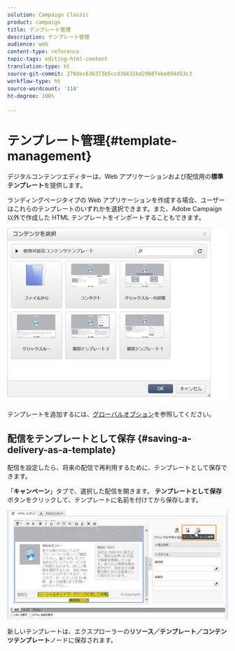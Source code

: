 ```yaml
---
solution: Campaign Classic
product: campaign
title: テンプレート管理
description: テンプレート管理
audience: web
content-type: reference
topic-tags: editing-html-content
translation-type: ht
source-git-commit: 278dec636373b5ccd3b631bd29607ebe894d53c3
workflow-type: ht
source-wordcount: '114'
ht-degree: 100%

---
```



# テンプレート管理{#template-management}

デジタルコンテンツエディターは、Web アプリケーションおよび配信用の&#x200B;**標準テンプレート**&#x200B;を提供します。

ランディングページタイプの Web アプリケーションを作成する場合、ユーザーはこれらのテンプレートのいずれかを選択できます。また、Adobe Campaign 以外で作成した HTML テンプレートをインポートすることもできます。

![](assets/dce_popup_templatechoice.png)

テンプレートを追加するには、[グローバルオプション](../../web/using/content-editor-interface.md#global-options)を参照してください。

## 配信をテンプレートとして保存 {#saving-a-delivery-as-a-template}

配信を設定したら、将来の配信で再利用するために、テンプレートとして保存できます。

「**キャンペーン**」タブで、選択した配信を開きます。 **テンプレートとして保存**&#x200B;ボタンをクリックして、テンプレートに名前を付けてから保存します。

![](assets/dce_save_model.png)

新しいテンプレートは、エクスプローラーの&#x200B;**リソース／テンプレート／コンテンツテンプレート**&#x200B;ノードに保存されます。
